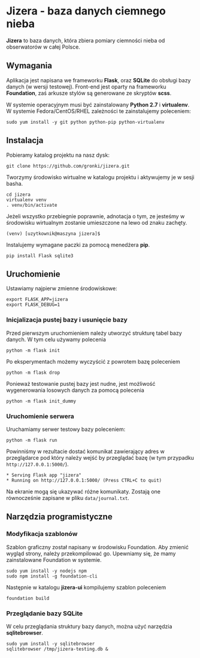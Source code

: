 # Jizera - baza danych ciemnego nieba

**Jizera** to baza danych, która zbiera pomiary ciemności nieba
od obserwatorów w całej Polsce.

## Wymagania

Aplikacja jest napisana we frameworku **Flask**, oraz **SQLite** do obsługi bazy danych (w wersji testowej). Front-end jest oparty na frameworku **Foundation**, zaś arkusze stylów są generowane ze skryptów **scss**.

W systemie operacyjnym
musi być zainstalowany **Python 2.7** i **virtualenv**. W systemie Fedora/CentOS/RHEL zależności te zainstalujemy poleceniem:
```
sudo yum install -y git python python-pip python-virtualenv
```

## Instalacja

Pobieramy katalog projektu na nasz dysk:

```
git clone https://github.com/gronki/jizera.git
```

Tworzymy środowisko wirtualne w katalogu projektu i aktywujemy je
w sesji basha.
```
cd jizera
virtualenv venv
. venv/bin/activate
```
Jeżeli wszystko przebiegnie poprawnie, adnotacja o tym, ze jesteśmy w środowisku wirtualnym zostanie umieszczone na lewo od znaku zachęty.
```
(venv) [uzytkownik@maszyna jizera]$
```
Instalujemy wymagane paczki za pomocą menedżera **pip**.
```
pip install Flask sqlite3
```
## Uruchomienie
Ustawiamy najpierw zmienne środowiskowe:
```
export FLASK_APP=jizera
export FLASK_DEBUG=1
```

### Inicjalizacja pustej bazy i usunięcie bazy
Przed pierwszym uruchomieniem należy utworzyć strukturę tabel bazy danych. W tym celu używamy polecenia
```
python -m flask init
```
Po eksperymentach możemy wyczyścić z powrotem bazę poleceniem
```
python -m flask drop
```
Ponieważ testowanie pustej bazy jest nudne, jest możliwość wygenerowania losowych danych za pomocą polecenia
```
python -m flask init_dummy
```

### Uruchomienie serwera
Uruchamiamy serwer testowy bazy poleceniem:
```
python -m flask run
```
Powinniśmy w rezultacie dostać komunikat zawierający adres w przeglądarce pod który należy wejść by przeglądać bazę (w tym przypadku ``http://127.0.0.1:5000/``).
```
* Serving Flask app "jizera"
* Running on http://127.0.0.1:5000/ (Press CTRL+C to quit)
```
Na ekranie mogą się ukazywać różne komunikaty. Zostają one równocześnie zapisane w pliku ``data/journal.txt``.

## Narzędzia programistyczne

### Modyfikacja szablonów

Szablon graficzny został napisany w środowisku Foundation. Aby zmienić wygląd strony,
należy przekompilować go. Upewniamy się, że mamy zainstalowane Foundation w systemie.
```
sudo yum install -y nodejs npm
sudo npm install -g foundation-cli
```
Następnie w katalogu **jizera-ui** kompilujemy szablon poleceniem
```
foundation build
```

### Przeglądanie bazy SQLite

W celu przeglądania struktury bazy danych, można użyć narzędzia **sqlitebrowser**.
```
sudo yum install -y sqlitebrowser
sqlitebrowser /tmp/jizera-testing.db &
```

